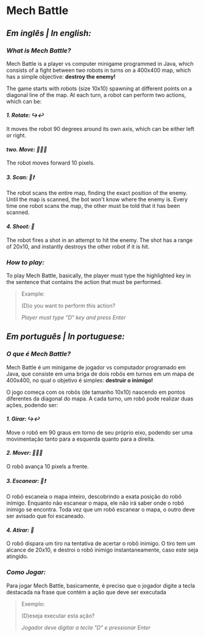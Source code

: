 # Mech Battle

## *Em inglês | In english:*

### *What is Mech Battle?*
Mech Battle is a player vs computer minigame programmed in Java, which consists of a fight between two robots in turns on a 400x400 map, which has a simple objective: **destroy the enemy!**

The game starts with robots (size 10x10) spawning at different points on a diagonal line of the map. At each turn, a robot can perform two actions, which can be:

#### *1. Rotate: ↪↩*
It moves the robot 90 degrees around its own axis, which can be either left or right.

#### *two. Move: 🚶‍♂️💨*
The robot moves forward 10 pixels.

#### *3. Scan: 🤖:exclamation:*
The robot scans the entire map, finding the exact position of the enemy. Until the map is scanned, the bot won't know where the enemy is. Every time one robot scans the map, the other must be told that it has been scanned.

#### *4. Shoot: :gun:*
The robot fires a shot in an attempt to hit the enemy. The shot has a range of 20x10, and instantly destroys the other robot if it is hit.

### *How to play:*
To play Mech Battle, basically, the player must type the highlighted key in the sentence that contains the action that must be performed.
> Example:
>
> (D)o you want to perform this action?
>
> *Player must type "D" key and press Enter* 

## *Em português | In portuguese:*

### *O que é Mech Battle?*
Mech Battle é um minigame de jogador vs computador programado em Java, que consiste em uma briga de dois robôs em turnos em um mapa de 400x400, no qual o objetivo é simples: **destruir o inimigo!**

O jogo começa com os robôs (de tamanho 10x10) nascendo em pontos diferentes da diagonal do mapa. A cada turno, um robô pode realizar duas ações, podendo ser:

#### *1. Girar: ↪↩*
Move o robô em 90 graus em torno de seu próprio eixo, podendo ser uma movimentação tanto para a esquerda quanto para a direita.

#### *2. Mover: 🚶‍♂️💨*
O robô avança 10 pixels a frente.

#### *3. Escanear: 🤖:exclamation:*
O robô escaneia o mapa inteiro, descobrindo a exata posição do robô inimigo. Enquanto não escanear o mapa, ele não irá saber onde o robô inimigo se encontra. Toda vez que um robô escanear o mapa, o outro deve ser avisado que foi escaneado.

#### *4. Atirar: :gun:*
O robô dispara um tiro na tentativa de acertar o robô inimigo. O tiro tem um alcance de 20x10, e destroi o robô inimigo instantaneamente, caso este seja atingido.

### *Como Jogar:*
Para jogar Mech Battle, basicamente, é preciso que o jogador digite a tecla destacada na frase que contém a ação que deve ser executada
> Exemplo:
> 
> (D)eseja executar esta ação?
> 
> *Jogador deve digitar a tecla "D" e pressionar Enter*
